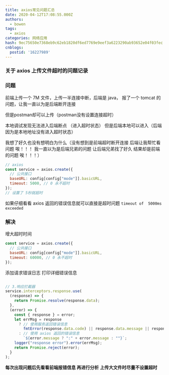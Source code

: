 ```yaml
---
title: axios常见问题汇总
date: 2020-04-12T17:08:55.000Z
authors:
  - bowen
tags:
  - axios
categories: 网络应用
hash: 9ec75650e7368eb9c62eb1820df6ed7769e9eef3a6223290ab93652e04f03fec
cnblogs:
  postid: '16227989'
---
```



### 关于 axios 上传文件超时的问题记录

### 问题

前端上传一个 7M 文件，上传一半连接中断，后端是 java， 报了一个 tomcat 的问题，让我一直以为是后端断开连接

但是postman却可以上传（postman没有设置连接超时）

本地调试发现无法进入后端断点 （进入超时状态）
但是后端本地可以进入（后端因为是本地地址没有进入超时状态）

我想了好久也没有想明白为什么（没有想到是前端超时断开连接 后端让我帮忙看问题 唉！！！ 我一直以为是后端兄弟的问题 让后端兄弟找了好久 结果却是前端的问题 唉！！！）

```js
// axios
const service = axios.create({
  // 公共接口
  baseURL: config[config["mode"]].basicURL,
  timeout: 5000, // 0 永不超时
});
// 设置了 5秒就超时
```

如果仔细看看 axios 返回的错误信息就可以直接是超时问题 `timeout of  5000ms exceeded`

### 解决

增大超时时间

```js
const service = axios.create({
  // 公共接口
  baseURL: config[config["mode"]].basicURL,
  timeout: 60000, // 0 永不超时
});
```

添加请求错误日志 打印详细错误信息

```js

// 3.响应拦截器
service.interceptors.response.use(
  (response) => {
    return Promise.resolve(response.data);
  },
  (error) => {
    const { response } = error;
    let errMsg = response
      ? // 使用服务返回错误信息
        fmtError(response.data.code) || response.data.message || response.status
      : // 使用 axios 返回的错误信息
        `${error.message ? ":" + error.message : ""}`;
    logger("response error").error(errMsg);
    return Promise.reject(error);
  }
);

```

**每次出现问题后先看看前端报错信息 再进行分析**
**上传大文件时尽量不设置超时**
